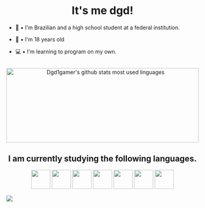 <h1 align="center">It's me dgd!</h1>

<ul>
<li><p align="left">📒 ▪️ I'm Brazilian and a high school student at a federal institution.</p></li>
<li><p align="left">🤙 ▪️ I'm 18 years old</p></li>
<li><p align="left">💻 ▪️ I'm learning to program on my own.</p></li>
</ul>

##

<div align="center">  
  <img width="100%" height="195px" src="https://github-readme-stats.vercel.app/api/top-langs/?username=dgd1gamer&layout=compact&hide_border=false&theme=blueberry" alt="Dgd1gamer's github stats most used linguages" />
</div>

<h2 align="center">I am currently studying the following languages.</h2>

<div display="inline" align="center">
  <img width="50" height="50" src="https://cdn.jsdelivr.net/gh/devicons/devicon/icons/python/python-original.svg">
  <img width="50" height="50" src="https://cdn.jsdelivr.net/gh/devicons/devicon@latest/icons/kotlin/kotlin-original.svg">
  <img width="50" height="50" src="https://cdn.jsdelivr.net/gh/devicons/devicon@latest/icons/android/android-original.svg" />
  <img width="50" height="50" src="https://cdn.jsdelivr.net/gh/devicons/devicon/icons/cplusplus/cplusplus-original.svg">
  <img width="50" height="50" src="https://cdn.jsdelivr.net/gh/devicons/devicon/icons/html5/html5-original.svg">
  <img width="50" height="50" src="https://cdn.jsdelivr.net/gh/devicons/devicon/icons/css3/css3-original.svg">
  <img width="50" height="50" src="https://cdn.jsdelivr.net/gh/devicons/devicon/icons/javascript/javascript-original.svg">
</div>


![](https://komarev.com/ghpvc/?username=dgd1gamer&color=red&style=flat&abbreviated=true)
